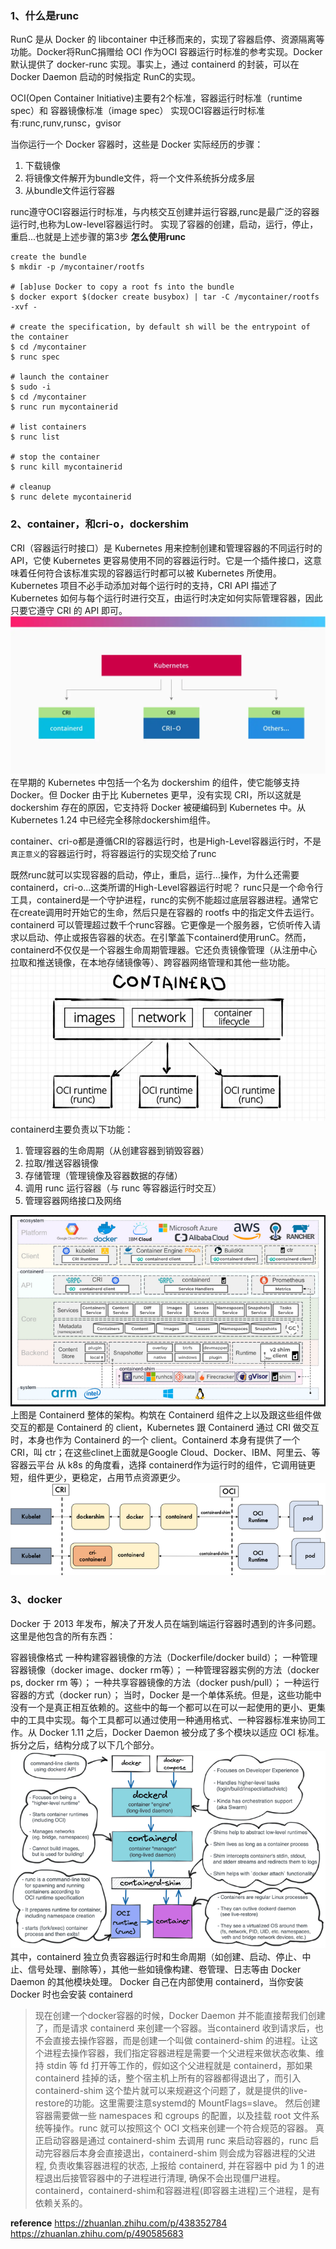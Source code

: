 ### 1、什么是runc
RunC 是从 Docker 的 libcontainer 中迁移而来的，实现了容器启停、资源隔离等功能。Docker将RunC捐赠给 OCI 作为OCI 容器运行时标准的参考实现。Docker 默认提供了 docker-runc 实现。事实上，通过 containerd 的封装，可以在 Docker Daemon 启动的时候指定 RunC的实现。

OCI(Open Container Initiative)主要有2个标准，容器运行时标准（runtime spec）和 容器镜像标准（image spec）
实现OCI容器运行时标准有:runc,runv,runsc，gvisor

当你运行一个 Docker 容器时，这些是 Docker 实际经历的步骤：
1. 下载镜像
2. 将镜像文件解开为bundle文件，将一个文件系统拆分成多层
3. 从bundle文件运行容器
   
runc遵守OCI容器运行时标准，与内核交互创建并运行容器,runc是最广泛的容器运行时,也称为Low-level容器运行时。
实现了容器的创建，启动，运行，停止，重启...也就是上述步骤的第3步
**怎么使用runc**
```shell
create the bundle
$ mkdir -p /mycontainer/rootfs

# [ab]use Docker to copy a root fs into the bundle
$ docker export $(docker create busybox) | tar -C /mycontainer/rootfs -xvf -

# create the specification, by default sh will be the entrypoint of the container
$ cd /mycontainer
$ runc spec

# launch the container
$ sudo -i
$ cd /mycontainer
$ runc run mycontainerid

# list containers
$ runc list

# stop the container
$ runc kill mycontainerid

# cleanup
$ runc delete mycontainerid
```

### 2、container，和cri-o，dockershim
CRI（容器运行时接口）是 Kubernetes 用来控制创建和管理容器的不同运行时的 API，它使 Kubernetes 更容易使用不同的容器运行时。它是一个插件接口，这意味着任何符合该标准实现的容器运行时都可以被 Kubernetes 所使用。
Kubernetes 项目不必手动添加对每个运行时的支持，CRI API 描述了 Kubernetes 如何与每个运行时进行交互，由运行时决定如何实际管理容器，因此只要它遵守 CRI 的 API 即可。
![Alt text](images/image-3.png)
在早期的 Kubernetes 中包括一个名为 dockershim 的组件，使它能够支持 Docker。但 Docker 由于比 Kubernetes 更早，没有实现 CRI，所以这就是 dockershim 存在的原因，它支持将 Docker 被硬编码到 Kubernetes 中。从 Kubernetes 1.24 中已经完全移除dockershim组件。

container、cri-o都是遵循CRI的容器运行时，也是High-Level容器运行时，不是`真正意义`的容器运行时，将容器运行的实现交给了runc

既然runc就可以实现容器的启动，停止，重启，运行...操作，为什么还需要containerd，cri-o...这类所谓的High-Level容器运行时呢？
runc只是一个命令行工具，containerd是一个守护进程，runc的实例不能超过底层容器进程。通常它在create调用时开始它的生命，然后只是在容器的 rootfs 中的指定文件去运行。containerd 可以管理超过数千个runc容器。它更像是一个服务器，它侦听传入请求以启动、停止或报告容器的状态。在引擎盖下containerd使用runC。然而，containerd不仅仅是一个容器生命周期管理器。它还负责镜像管理（从注册中心拉取和推送镜像，在本地存储镜像等）、跨容器网络管理和其他一些功能。
![Alt text](images/image.png)
containerd主要负责以下功能：
1. 管理容器的生命周期（从创建容器到销毁容器）
2. 拉取/推送容器镜像
3. 存储管理（管理镜像及容器数据的存储）
4. 调用 runc 运行容器（与 runc 等容器运行时交互）
5. 管理容器网络接口及网络

![Alt text](images/image.jpg)
上图是 Containerd 整体的架构。构筑在 Containerd 组件之上以及跟这些组件做交互的都是 Containerd 的 client，Kubernetes 跟 Containerd 通过 CRI 做交互时，本身也作为 Containerd 的一个 client。Containerd 本身有提供了一个 CRI，叫 ctr；在这些clinet上面就是Google Cloud、Docker、IBM、阿里云、等容器云平台
从 k8s 的角度看，选择 containerd作为运行时的组件，它调用链更短，组件更少，更稳定，占用节点资源更少。
![Alt text](images/image-1.png)

### 3、docker
Docker 于 2013 年发布，解决了开发人员在端到端运行容器时遇到的许多问题。这里是他包含的所有东西：

容器镜像格式
一种构建容器镜像的方法（Dockerfile/docker build）；
一种管理容器镜像（docker image、docker rm等）；
一种管理容器实例的方法（docker ps, docker rm 等）；
一种共享容器镜像的方法（docker push/pull）；
一种运行容器的方式（docker run）；
当时，Docker 是一个单体系统。但是，这些功能中没有一个是真正相互依赖的。这些中的每一个都可以在可以一起使用的更小、更集中的工具中实现。每个工具都可以通过使用一种通用格式、一种容器标准来协同工作。从 Docker 1.11 之后，Docker Daemon 被分成了多个模块以适应 OCI 标准。拆分之后，结构分成了以下几个部分。
![Alt text](images/image-2.png)
其中，containerd 独立负责容器运行时和生命周期（如创建、启动、停止、中止、信号处理、删除等），其他一些如镜像构建、卷管理、日志等由 Docker Daemon 的其他模块处理。
Docker 自己在内部使用 containerd，当你安装 Docker 时也会安装 containerd
>现在创建一个docker容器的时候，Docker Daemon 并不能直接帮我们创建了，而是请求 containerd 来创建一个容器。当containerd 收到请求后，也不会直接去操作容器，而是创建一个叫做 containerd-shim 的进程。让这个进程去操作容器，我们指定容器进程是需要一个父进程来做状态收集、维持 stdin 等 fd 打开等工作的，假如这个父进程就是 containerd，那如果 containerd 挂掉的话，整个宿主机上所有的容器都得退出了，而引入 containerd-shim 这个垫片就可以来规避这个问题了，就是提供的live-restore的功能。这里需要注意systemd的
MountFlags=slave。
然后创建容器需要做一些 namespaces 和 cgroups 的配置，以及挂载 root 文件系统等操作。runc 就可以按照这个 OCI 文档来创建一个符合规范的容器。
真正启动容器是通过 containerd-shim 去调用 runc 来启动容器的，runc 启动完容器后本身会直接退出，containerd-shim 则会成为容器进程的父进程, 负责收集容器进程的状态, 上报给 containerd, 并在容器中 pid 为 1 的进程退出后接管容器中的子进程进行清理, 确保不会出现僵尸进程。containerd，containerd-shim和容器进程(即容器主进程)三个进程，是有依赖关系的。

**reference**
https://zhuanlan.zhihu.com/p/438352784
https://zhuanlan.zhihu.com/p/490585683